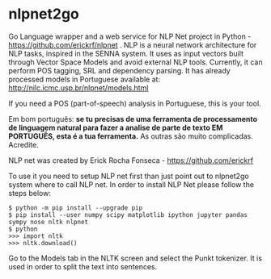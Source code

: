 # nlpnet2go
Go Language wrapper and a web service for NLP Net project in Python - https://github.com/erickrf/nlpnet . NLP is a neural network architecture for NLP tasks, inspired in the SENNA system. It uses as input vectors built through Vector Space Models and avoid external NLP tools. Currently, it can perform POS tagging, SRL and dependency parsing. It has already processed models in Portuguese available at: http://nilc.icmc.usp.br/nlpnet/models.html 

If you need a POS (part-of-speech) analysis in Portuguese, this is your tool. 

Em bom português: **se tu precisas de uma ferramenta de processamento de linguagem natural para fazer a analise de parte de texto EM PORTUGUÊS, esta é a tua ferramenta.** As outras são muito complicadas. Acredite.

NLP net was created by Erick Rocha Fonseca - https://github.com/erickrf

To use it you need to setup NLP net first than just point out to nlpnet2go system where to call NLP net. 
In order to install NLP Net please follow the steps below:
```
$ python -m pip install --upgrade pip
$ pip install --user numpy scipy matplotlib ipython jupyter pandas sympy nose nltk nlpnet 
$ python
>>> import nltk
>>> nltk.download()
```
Go to the Models tab in the NLTK screen and select the Punkt tokenizer. It is used in order to split the text into sentences.
